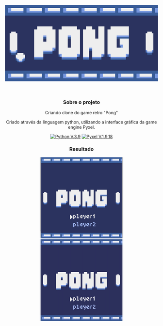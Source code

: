 <div align="center">
<header>
<img src="img/icon.gif" type="image/png" alt="Pong Icon">
</header>

<div>
  <h3>Sobre o projeto</h3>
<div>
  <p>Criando clone do game retro "Pong"</p>
  <p>Criado através da linguagem python, utilizando a interface gráfica da game engine Pyxel.</p>
</div>
  <p>
    <a href="https://www.python.org/">
      <img src="https://img.shields.io/badge/Python-3776AB?style=for-the-badge&logo=python&logoColor=white" alt="Python V.3.9" ></a>
    <a href="https://github.com/kitao/pyxel">
      <img src="https://img.shields.io/badge/Pyxel-v1.9.18-blue?style=for-the-badge&logo=python&logoColor=white" alt="Pyxel V.1.9.18" ></a>
  </p>
</div>

<div>
  <h3>Resultado</h3>
  <figure>
    <img src="img/interface.png" type="image/png" alt="Interface do Game" width=270px>
   <img src="img/Pong.gif" type="image/gif" alt="Game gif" width=270px>
  </figure>
</div>
</div>
</div>
